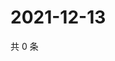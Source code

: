 # 2021-12-13

共 0 条

<!-- BEGIN WEIBO -->
<!-- 最后更新时间 Mon Dec 13 2021 08:50:59 GMT+0800 (China Standard Time) -->

<!-- END WEIBO -->
